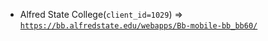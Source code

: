  - Alfred State College(`client_id=1029`) => [`https://bb.alfredstate.edu/webapps/Bb-mobile-bb_bb60/`](https://bb.alfredstate.edu/webapps/Bb-mobile-bb_bb60/)
